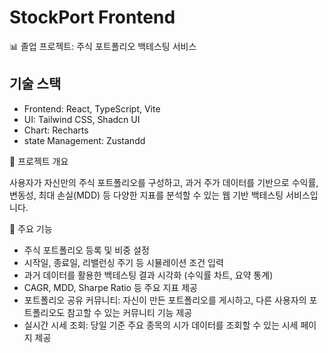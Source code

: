 # StockPort Frontend

📊 졸업 프로젝트: 주식 포트폴리오 백테스팅 서비스

## 기술 스택

- Frontend: React, TypeScript, Vite
- UI: Tailwind CSS, Shadcn UI
- Chart: Recharts
- state Management: Zustandd

📄 프로젝트 개요

사용자가 자신만의 주식 포트폴리오를 구성하고, 과거 주가 데이터를 기반으로 수익률, 변동성, 최대 손실(MDD) 등 다양한 지표를 분석할 수 있는 웹 기반 백테스팅 서비스입니다.

🎯 주요 기능
- 주식 포트폴리오 등록 및 비중 설정
- 시작일, 종료일, 리밸런싱 주기 등 시뮬레이션 조건 입력
- 과거 데이터를 활용한 백테스팅 결과 시각화 (수익률 차트, 요약 통계)
- CAGR, MDD, Sharpe Ratio 등 주요 지표 제공
- 포트폴리오 공유 커뮤니티: 자신이 만든 포트폴리오를 게시하고, 다른 사용자의 포트폴리오도 참고할 수 있는 커뮤니티 기능 제공
- 실시간 시세 조회: 당일 기준 주요 종목의 시가 데이터를 조회할 수 있는 시세 페이지 제공
